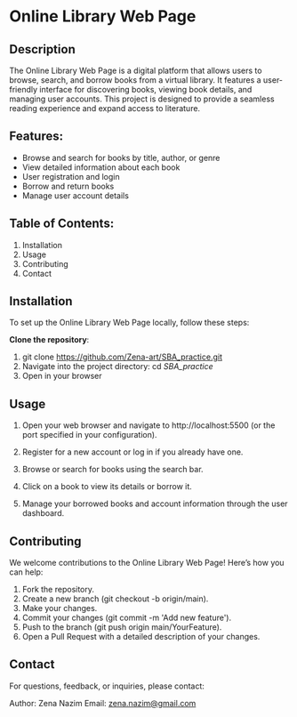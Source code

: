 #  Online Library Web Page

## Description

The Online Library Web Page is a digital platform that allows users to browse, search, and borrow books from a virtual library. It features a user-friendly interface for discovering books, viewing book details, and managing user accounts. This project is designed to provide a seamless reading experience and expand access to literature.

## Features:
- Browse and search for books by title, author, or genre
- View detailed information about each book
- User registration and login
- Borrow and return books
- Manage user account details

## Table of Contents:

1. Installation 
2. Usage
3. Contributing
4. Contact

## Installation

To set up the Online Library Web Page locally, follow these steps:

**Clone the repository**:

1. git clone https://github.com/Zena-art/SBA_practice.git
2. Navigate into the project directory: cd *SBA_practice*
3. Open in your browser

## Usage
1. Open your web browser and navigate to http://localhost:5500 (or the port specified in your configuration).

2. Register for a new account or log in if you already have one.

3. Browse or search for books using the search bar.

4. Click on a book to view its details or borrow it.

4. Manage your borrowed books and account information through the user dashboard.

## Contributing

We welcome contributions to the Online Library Web Page! Here’s how you can help:

1. Fork the repository.
2. Create a new branch (git checkout -b origin/main).
3. Make your changes.
4. Commit your changes (git commit -m 'Add new feature').
4. Push to the branch (git push origin main/YourFeature).
5. Open a Pull Request with a detailed description of your changes.

## Contact

For questions, feedback, or inquiries, please contact:

Author: Zena Nazim
Email: zena.nazim@gmail.com
